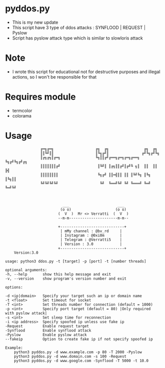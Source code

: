 # pyddos.py

* This is my new update 
* This script have 3 type of ddos attacks : SYNFLOOD | REQUEST | Pyslow
* Script has pyslow attack type which is similar to slowloris attack

# Note
* I wrote this script for educational not for destructive purposes and illegal actions, so I won't be responsible for that  


# Requires module
* termcolor
* colorama



# Usage
       
                    ╔═╗╔═╗                   ╔╗  ╔╗                ╔╗  ╔╗           
                    ║║╚╝║║                   ║╚╗╔╝║               ╔╝╚╗╔╝╚╗          
                    ║╔╗╔╗║╔═╗                ╚╗║║╔╝╔══╗╔═╗╔═╗╔══╗ ╚╗╔╝╚╗╔╝╔╗        
                    ║║║║║║║╔╝                 ║╚╝║ ║╔╗║║╔╝║╔╝╚ ╗║  ║║  ║║ ╠╣        
                    ║║║║║║║║                  ╚╗╔╝ ║║═╣║║ ║║ ║╚╝╚╗ ║╚╗ ║╚╗║║        
                    ╚╝╚╝╚╝╚╝                   ╚╝  ╚══╝╚╝ ╚╝ ╚═══╝ ╚═╝ ╚═╝╚╝        
                                                                


                              ___                      ___                        
                             (o o)                    (o o) 
                            (  V  )  Mr <> Verratti  (  V  )
                            --m-m----------------------m-m--                             
                                                                                       
                            +-----------------------------+
                             | mMy channel : @bv_rd     |
                             | Instagram : @0xi0m       |                                 
                             | Telegram : @Verratti5    |
                             | Version : 3.0            |
                            +-----------------------------+      
        Version:3.0 

    usage: python3 ddos.py -t [target] -p [port] -t [number threads]

    optional arguments:
    -h, --help       show this help message and exit
    -v, --version    show program's version number and exit

    options:

    -d <ip|domain>   Specify your target such an ip or domain name
    -t <float>       Set timeout for socket
    -T <int>         Set threads number for connection (default = 1000)
    -p <int>         Specify port target (default = 80) |Only required with pyslow attack|
    -s <int>         Set sleep time for reconnection
    -i <ip address>  Specify spoofed ip unless use fake ip
    -Request         Enable request target
    -Synflood        Enable synflood attack
    -Pyslow          Enable pyslow attack
    --fakeip         Option to create fake ip if not specify spoofed ip

    Example:
        python3 pyddos.py -d www.example.com -p 80 -T 2000 -Pyslow
        python3 pyddos.py -d www.domain.com -s 100 -Request
        python3 pyddos.py -d www.google.com -Synflood -T 5000 -t 10.0


